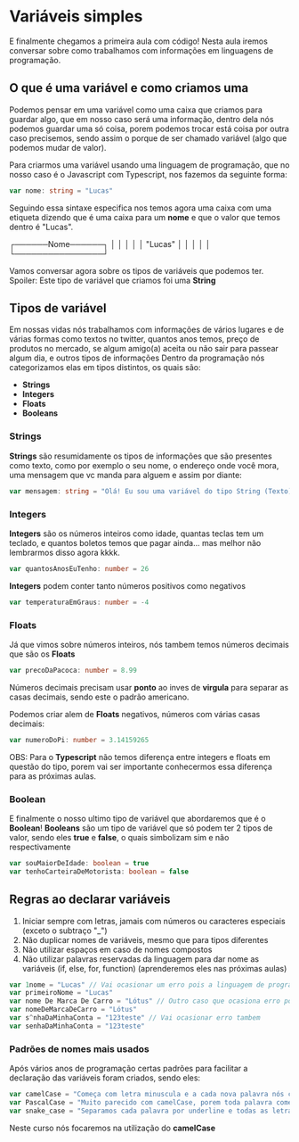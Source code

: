 # Variáveis simples

E finalmente chegamos a primeira aula com código!
Nesta aula iremos conversar sobre como trabalhamos com informações em linguagens de programação.

## O que é uma variável e como criamos uma

Podemos pensar em uma variável como uma caixa que criamos para guardar algo, que em nosso caso será uma informação, dentro dela nós podemos guardar uma só coisa, porem podemos trocar está coisa por outra caso precisemos, sendo assim o porque de ser chamado variável (algo que podemos mudar de valor).

Para criarmos uma variável usando uma linguagem de programação, que no nosso caso é o Javascript com Typescript, nos fazemos da seguinte forma:

```typescript
var nome: string = "Lucas"
```

Seguindo essa sintaxe especifica nos temos agora uma caixa com uma etiqueta dizendo que é uma caixa para um **nome** e que o valor que temos dentro é "Lucas".

┌──────Nome──────┐
│                │
│                │
│    "Lucas"     │
│                │
│                │
└────────────────┘

Vamos conversar agora sobre os tipos de variáveis que podemos ter.
Spoiler: Este tipo de variável que criamos foi uma **String**

## Tipos de variável

Em nossas vidas nós trabalhamos com informações de vários lugares e de várias formas como textos no twitter, quantos anos temos, preço de produtos no mercado, se algum amigo(a) aceita ou não sair para passear algum dia, e outros tipos de informações
Dentro da programação nós categorizamos elas em tipos distintos, os quais são:

- **Strings**
- **Integers**
- **Floats**
- **Booleans**

### Strings

**Strings** são resumidamente os tipos de informações que são presentes como texto, como por exemplo o seu nome, o endereço onde você mora, uma mensagem que vc manda para alguem e assim por diante:

```typescript
var mensagem: string = "Olá! Eu sou uma variável do tipo String (Texto)"
```

### Integers

**Integers** são os números inteiros como idade, quantas teclas tem um teclado, e quantos boletos temos que pagar ainda... mas melhor não lembrarmos disso agora kkkk.

```typescript
var quantosAnosEuTenho: number = 26
```

**Integers** podem conter tanto números positivos como negativos

```typescript
var temperaturaEmGraus: number = -4
```

### Floats

Já que vimos sobre números inteiros, nós tambem temos números decimais que são os **Floats**

```typescript
var precoDaPacoca: number = 8.99
```

Números decimais precisam usar **ponto** ao inves de **virgula** para separar as casas decimais, sendo este o padrão americano.

Podemos criar alem de **Floats** negativos, números com várias casas decimais:

```typescript
var numeroDoPi: number = 3.14159265
```

OBS: Para o **Typescript** não temos diferença entre integers e floats em questão do tipo, porem vai ser importante conhecermos essa diferença para as próximas aulas.

### Boolean

E finalmente o nosso ultimo tipo de variável que abordaremos que é o **Boolean**!
**Booleans** são um tipo de variável que só podem ter 2 tipos de valor, sendo eles **true** e **false**, o quais simbolizam sim e não respectivamente

```typescript
var souMaiorDeIdade: boolean = true
var tenhoCarteiraDeMotorista: boolean = false
```

## Regras ao declarar variáveis

1. Iniciar sempre com letras, jamais com números ou caracteres especiais (exceto o subtraço "_")
2. Não duplicar nomes de variáveis, mesmo que para tipos diferentes
3. Não utilizar espaços em caso de nomes compostos
4. Não utilizar palavras reservadas da linguagem para dar nome as variáveis (if, else, for, function) (aprenderemos eles nas próximas aulas)

```typescript
var 1nome = "Lucas" // Vai ocasionar um erro pois a linguagem de programação não consegue identificar essa sintaxe
var primeiroNome = "Lucas"
var nome De Marca De Carro = "Lótus" // Outro caso que ocasiona erro por colocar espaços no nome da variável
var nomeDeMarcaDeCarro = "Lótus"
var s^nhaDaMinhaConta = "123teste" // Vai ocasionar erro tambem
var senhaDaMinhaConta = "123teste"
```

### Padrões de nomes mais usados

Após vários anos de programação certas padrões para facilitar a declaração das variáveis foram criados, sendo eles:

```typescript
var camelCase = "Começa com letra minuscula e a cada nova palavra nós colocamos sua primeira letra como maiuscula"
var PascalCase = "Muito parecido com camelCase, porem toda palavra começa com maiuscula"
var snake_case = "Separamos cada palavra por underline e todas as letras são minusculas"
```

Neste curso nós focaremos na utilização do **camelCase**
